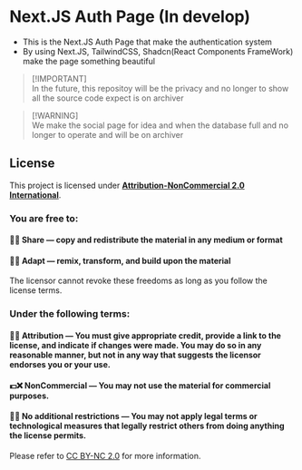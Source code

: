 <h1>Next.JS Auth Page (In develop)</h1>

- This is the Next.JS Auth Page that make the authentication system
- By using Next.JS, TailwindCSS, Shadcn(React Components FrameWork) make the page something beautiful

> [!IMPORTANT]\
> In the future, this repositoy will be the privacy and no longer to show all the source code expect is on archiver

> [!WARNING]\
> We make the social page for idea and when the database full and no longer to operate and will be on archiver

<h2>License</h2>

This project is licensed under <ins>**Attribution-NonCommercial 2.0 International**</ins>.

<h3>You are free to:</h3>

#### 📩✅ Share — copy and redistribute the material in any medium or format

#### 🔁✅ Adapt — remix, transform, and build upon the material

The licensor cannot revoke these freedoms as long as you follow the license terms.

<h3>Under the following terms:</h3>

#### 👤✅ Attribution — You must give appropriate credit, provide a link to the license, and indicate if changes were made. You may do so in any reasonable manner, but not in any way that suggests the licensor endorses you or your use.

#### 💵❌ NonCommercial — You may not use the material for commercial purposes.

#### 📜❌ No additional restrictions — You may not apply legal terms or technological measures that legally restrict others from doing anything the license permits.

Please refer to [CC BY-NC 2.0](https://creativecommons.org/licenses/by-nc/2.0/deed.en) for more information.

